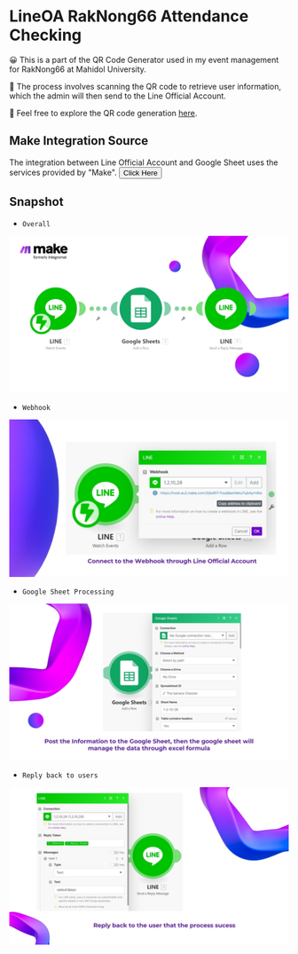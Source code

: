 # LineOA RakNong66 Attendance Checking

😀 This is a part of the QR Code Generator used in my event management for RakNong66 at Mahidol University.

📲 The process involves scanning the QR code to retrieve user information, which the admin will then send to the Line Official Account.

🥰 Feel free to explore the QR code generation [here](https://github.com/J1gsaww/QRCode-Generation-for-user-information.git).

## Make Integration Source
The integration between Line Official Account and Google Sheet uses the services provided by "Make".
[<button>Click Here</button>](https://www.make.com/en)

## Snapshot
- `Overall`<br>
<img src="/Image Source/1.jpg" alt="Overall">

- `Webhook`<br>
<img src="/Image Source/2.jpg" alt="Webhook">

- `Google Sheet Processing`<br>
<img src="/Image Source/3.jpg" alt="GGP">

- `Reply back to users`<br>
<img src="/Image Source/4.jpg" alt="Reply">

